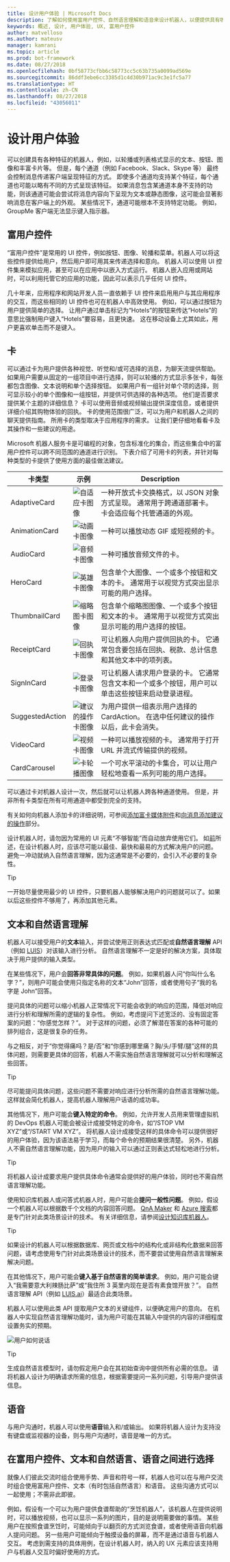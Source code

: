 ```yaml
---
title: 设计用户体验 | Microsoft Docs
description: 了解如何使用富用户控件、自然语言理解和语音来设计机器人，以便提供具有吸引力的用户体验。
keywords: 概述, 设计, 用户体验, UX, 富用户控件
author: matvelloso
ms.author: mateusv
manager: kamrani
ms.topic: article
ms.prod: bot-framework
ms.date: 08/27/2018
ms.openlocfilehash: 0bf58773cfbb6c58773cc5c63b735a0099ad569e
ms.sourcegitcommit: 86ddf3ebe6cc3385d1c4d30b971ac9c3e1fc5a77
ms.translationtype: HT
ms.contentlocale: zh-CN
ms.lasthandoff: 08/27/2018
ms.locfileid: "43056011"
---
```

# <a name="design-the-user-experience"></a>设计用户体验

可以创建具有各种特征的机器人，例如，以轮播或列表格式显示的文本、按钮、图像和丰富卡片等。 但是，每个通道（例如 Facebook、Slack、Skype 等） 最终会控制消息传递客户端呈现特征的方式。 即使多个通道均支持某个特征，每个通道也可能以略有不同的方式呈现该特征。 如果消息包含某通道本身不支持的功能，则该通道可能会尝试将消息内容向下呈现为文本或静态图像，这可能会显著影响消息在客户端上的外观。 某些情况下，通道可能根本不支持特定功能。 例如，GroupMe 客户端无法显示键入指示器。

## <a name="rich-user-controls"></a>富用户控件

“富用户控件”是常用的 UI 控件，例如按钮、图像、轮播和菜单。机器人可以将这些控件提供给用户，然后用户即可用其来传递选择和意向。 机器人可以使用 UI 控件集来模拟应用，甚至可以在应用中以嵌入方式运行。 机器人嵌入应用或网站时，可以利用托管它的应用的功能，因此可以表示几乎任何 UI 控件。 

几十年来，应用程序和网站开发人员一直依赖于 UI 控件来启用用户与其应用程序的交互，而这些相同的 UI 控件也可在机器人中高效使用。 例如，可以通过按钮为用户提供简单的选择。 让用户通过单击标记为“Hotels”的按钮来传达“Hotels”的意思比强制用户键入“Hotels”要容易，且更快速。 这在移动设备上尤其如此，用户更喜欢单击而不是键入。

## <a name="cards"></a>卡

可以通过卡为用户提供各种视觉、听觉和/或可选择的消息，为聊天流提供帮助。 如果用户需要从固定的一组项目中进行选择，则可以轮播的方式显示多张卡，每张都包含图像、文本说明和单个选择按钮。 如果用户有一组针对单个项的选择，则可显示较小的单个图像和一组按钮，并提供可供选择的各种选项。 他们是否要求提供某个主题的详细信息？ 卡可以使用音频或视频输出提供深度信息，或者提供详细介绍其购物体验的回执。 卡的使用范围很广泛，可以为用户和机器人之间的聊天提供指南。 所用卡的类型取决于应用程序的需求。 让我们更仔细地看看卡及其操作和一些建议的用途。 

Microsoft 机器人服务卡是可编程的对象，包含标准化的集合，而这些集合中的富用户控件可以跨不同范围的通道进行识别。 下表介绍了可用卡的列表，并针对每种类型的卡提供了使用方面的最佳做法建议。

| 卡类型 | 示例 | Description |
| ---- | ---- | ---- |
| AdaptiveCard | ![自适应卡图像](~/media/adaptive-card.png) | 一种开放式卡交换格式，以 JSON 对象方式呈现。 通常用于跨通道部署卡。 卡会适应每个托管通道的外观。 |
| AnimationCard | ![动画卡图像](~/media/animation-card1.png) | 一种可以播放动态 GIF 或短视频的卡。 |
| AudioCard | ![音频卡图像](~/media/audio-card.png) | 一种可播放音频文件的卡。 |
| HeroCard | ![英雄卡图像](~/media/hero-card1.png) | 包含单个大图像、一个或多个按钮和文本的卡。 通常用于以视觉方式突出显示可能的用户选择。 |
| ThumbnailCard | ![缩略图卡图像](~/media/thumbnail-card.png) | 包含单个缩略图图像、一个或多个按钮和文本的卡。 通常用于以视觉方式突出显示可能的用户选择的按钮。 |
| ReceiptCard | ![回执卡图像](~/media/receipt-card1.png) | 可让机器人向用户提供回执的卡。 它通常包含要包括在回执、税款、总计信息和其他文本中的项列表。 |
| SignInCard | ![登录卡图像](~/media/sign-in-card.png) | 可让机器人请求用户登录的卡。 它通常包含文本和一个或多个按钮，用户可以单击这些按钮来启动登录进程。 |
| SuggestedAction | ![建议的操作卡图像](~/media/suggested-actions.png) | 为用户提供一组表示用户选择的 CardAction。 在选中任何建议的操作以后，此卡会消失。 |
| VideoCard | ![视频卡图像](~/media/video-card.png) | 一种可以播放视频的卡。 通常用于打开 URL 并流式传输提供的视频。 |
| CardCarousel | ![卡轮播图像](~/media/card-carousel.png) | 一个可水平滚动的卡集合，可以让用户轻松地查看一系列可能的用户选择。|

可以通过卡对机器人设计一次，然后就可以让机器人跨各种通道使用。 但是，并非所有卡类型在所有可用通道中都受到完全的支持。 

有关如何向机器人添加卡的详细说明，可参阅[添加富卡媒体附件](v4sdk/bot-builder-howto-add-media-attachments.md)和[向消息添加建议的操作](v4sdk/bot-builder-howto-add-suggested-actions.md)部分。


设计机器人时，请勿因为常用的 UI 元素“不够智能”而自动放弃使用它们。 如[前](~/bot-service-design-principles.md#designing-a-bot)所述，在设计机器人时，应该尽可能以最佳、最快和最易的方式解决用户的问题。 避免一冲动就纳入自然语言理解，因为这通常是不必要的，会引入不必要的复杂性。

> [!TIP]
> 一开始尽量使用最少的 UI 控件，只要机器人能够解决用户的问题就可以了。如果以后这些控件不够用了，再添加其他元素。


## <a name="text-and-natural-language-understanding"></a>文本和自然语言理解

机器人可以接受用户的**文本**输入，并尝试使用正则表达式匹配或**自然语言理解** API（例如 <a href="https://www.luis.ai" target="_blank">LUIS</a>）对该输入进行分析。 自然语言理解不一定是好的解决方案，具体取决于用户提供的输入类型。

在某些情况下，用户会**回答非常具体的问题**。 例如，如果机器人问“你叫什么名字？”，则用户可能会使用只指定名称的文本“John”回答，或者使用句子“我的名字是 John”回答。

提问具体的问题可以缩小机器人正常情况下可能会收到的响应的范围，降低对响应进行分析和理解所需的逻辑的复杂性。 例如，考虑提问下述宽泛的、没有固定答案的问题：“你感觉怎样？”。 对于这样的问题，必须了解潜在答案的各种可能的排列组合，这是很复杂的任务。

与之相反，对于“你觉得痛吗？是/否”和“你感到哪里痛？胸/头/手臂/腿”这样的具体问题，则需要更具体的回答，机器人不需实施自然语言理解就可以分析和理解这些回答。 

> [!TIP]
> 尽可能提问具体问题，这些问题不需要对响应进行分析所需的自然语言理解功能。 这样就会简化机器人，提高机器人理解用户话语的成功率。

  
其他情况下，用户可能会**键入特定的命令**。 例如，允许开发人员用来管理虚拟机的 DevOps 机器人可能会被设计成接受特定的命令，如“/STOP VM XYZ”或“/START VM XYZ”。 将机器人设计成接受这样的具体命令可以提供很好的用户体验，因为该语法易于学习，而每个命令的预期结果很清楚。 另外，机器人不需自然语言理解功能，因为用户的输入可以通过正则表达式轻松地进行分析。 

> [!TIP]
> 将机器人设计成要求用户提供具体命令通常会提供好的用户体验，同时也不需自然语言理解功能。

  
使用知识库机器人或问答式机器人时，用户可能会**提问一般性问题**。 例如，假设一个机器人可以根据数千个文档的内容回答问题。 <a href="https://qnamaker.ai" target="_blank">QnA Maker</a> 和 <a href="https://azure.microsoft.com/en-us/services/search/" target="_blank">Azure 搜索</a>都是专门针对此类场景设计的技术。 有关详细信息，请参阅[设计知识库机器人](bot-service-design-pattern-knowledge-base.md)。

> [!TIP]
> 如果设计的机器人可以根据数据库、网页或文档中的结构化或非结构化数据来回答问题，请考虑使用专门针对此类场景设计的技术，而不要尝试使用自然语言理解来解决问题。

  
在其他情况下，用户可能会**键入基于自然语言的简单请求**。 例如，用户可能会键入“我需要意大利辣肠比萨”或“我住所 3 英里内现在是否有素食馆开放？”。 自然语言理解 API（例如 [LUIS.ai](https://www.luis.ai)）最适合此类场景。 

机器人可以使用此类 API 提取用户文本的关键组件，以便确定用户的意向。 在机器人中实现自然语言理解功能时，请为用户可能在其输入中提供的内容的详细程度设置务实的预期。 

![用户如何说话](~/media/bot-service-design-user-experience/buy-house.png)

> [!TIP]
> 生成自然语言模型时，请勿假定用户会在其初始查询中提供所有必需的信息。 请将机器人设计为明确请求所需的信息，根据需要提问一系列问题，引导用户提供该信息。 

  
## <a name="speech"></a>语音

与用户沟通时，机器人可以使用**语音**输入和/或输出。 如果将机器人设计为支持没有键盘或监视器的设备，则与用户沟通时，语音是唯一的方式。 

## <a name="choosing-between-rich-user-controls-text-and-natural-language-and-speech"></a>在富用户控件、文本和自然语言、语音之间进行选择

就像人们彼此交流时组合使用手势、声音和符号一样，机器人也可以在与用户交流时组合使用富用户控件、文本（有时包括自然语言）和语音。 这些沟通方式可以一起使用；不需非此即彼。 

例如，假设有一个可以为用户提供食谱帮助的“烹饪机器人”，该机器人在提供说明时，可以播放视频，也可以显示一系列的图片，目的是说明需要做的事情。 某些用户在按照食谱烹饪时，可能倾向于以翻页的方式浏览食谱，或者使用语音向机器人提问问题。 另一些用户可能倾向于触摸设备的屏幕，而不是通过语音与机器人交互。 考虑到需支持的具体用例，在设计机器人时，纳入的 UX 元素应该支持用户与机器人交互时偏好使用的方式。 

